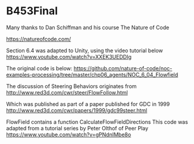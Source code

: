 # B453Final

Many thanks to Dan Schiffman and his course The Nature of Code

https://natureofcode.com/

Section 6.4 was adapted to Unity, using the video tutorial below
https://www.youtube.com/watch?v=XXEK3UEDDIg

The original code is below:
https://github.com/nature-of-code/noc-examples-processing/tree/master/chp06_agents/NOC_6_04_Flowfield

The discussion of Steering Behaviors originates from http://www.red3d.com/cwr/steer/FlowFollow.html

Which was published as part of a paper published for GDC in 1999
http://www.red3d.com/cwr/papers/1999/gdc99steer.html

FlowField contains a function CalculateFlowFieldDirections 
This code was adapted from a tutorial series by Peter Olthof of Peer Play
https://www.youtube.com/watch?v=gPNdnIMbe8o